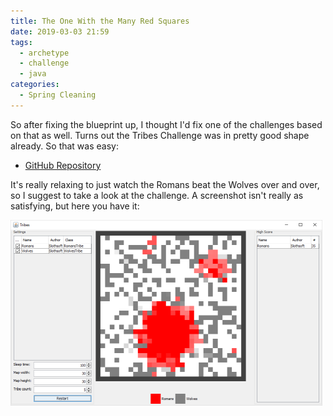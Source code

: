 ```yaml
---
title: The One With the Many Red Squares
date: 2019-03-03 21:59
tags:
  - archetype
  - challenge
  - java
categories:
  - Spring Cleaning
---
```


So after fixing the blueprint up, I thought I'd fix one of the challenges based on that as well. Turns out the Tribes Challenge was in pretty good shape already. So that was easy:

- [GitHub Repository](https://github.com/slothsoft/challenge-tribes)

<!-- more --> 

It's really relaxing to just watch the Romans beat the Wolves over and over, so I suggest to take a look at the challenge. A screenshot isn't really as satisfying, but here you have it:

![Screenshot](https://raw.githubusercontent.com/slothsoft/challenge-tribes/master/readme/screenshot.png)
